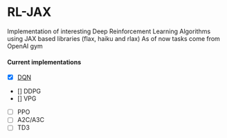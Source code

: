 # RL-JAX
Implementation of interesting Deep Reinforcement Learning Algorithms using JAX based libraries (flax, haiku and rlax)
As of now tasks come from OpenAI gym

#### Current implementations

- [x] [DQN](DQN/README.md)
- [] DDPG
- [] VPG
- [ ] PPO
- [ ] A2C/A3C
- [ ] TD3
